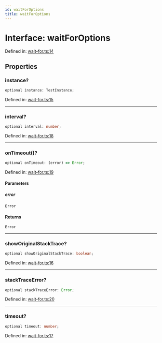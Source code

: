 ```yaml
---
id: waitForOptions
title: waitForOptions
---
```


<!-- DO NOT EDIT: this page is autogenerated from the type comments -->

# Interface: waitForOptions

Defined in: [wait-for.ts:14](https://github.com/crutchcorn/cli-testing-library/blob/main/packages/cli-testing-library/src/wait-for.ts#L14)

## Properties

### instance?

```ts
optional instance: TestInstance;
```

Defined in: [wait-for.ts:15](https://github.com/crutchcorn/cli-testing-library/blob/main/packages/cli-testing-library/src/wait-for.ts#L15)

***

### interval?

```ts
optional interval: number;
```

Defined in: [wait-for.ts:18](https://github.com/crutchcorn/cli-testing-library/blob/main/packages/cli-testing-library/src/wait-for.ts#L18)

***

### onTimeout()?

```ts
optional onTimeout: (error) => Error;
```

Defined in: [wait-for.ts:19](https://github.com/crutchcorn/cli-testing-library/blob/main/packages/cli-testing-library/src/wait-for.ts#L19)

#### Parameters

##### error

`Error`

#### Returns

`Error`

***

### showOriginalStackTrace?

```ts
optional showOriginalStackTrace: boolean;
```

Defined in: [wait-for.ts:16](https://github.com/crutchcorn/cli-testing-library/blob/main/packages/cli-testing-library/src/wait-for.ts#L16)

***

### stackTraceError?

```ts
optional stackTraceError: Error;
```

Defined in: [wait-for.ts:20](https://github.com/crutchcorn/cli-testing-library/blob/main/packages/cli-testing-library/src/wait-for.ts#L20)

***

### timeout?

```ts
optional timeout: number;
```

Defined in: [wait-for.ts:17](https://github.com/crutchcorn/cli-testing-library/blob/main/packages/cli-testing-library/src/wait-for.ts#L17)
